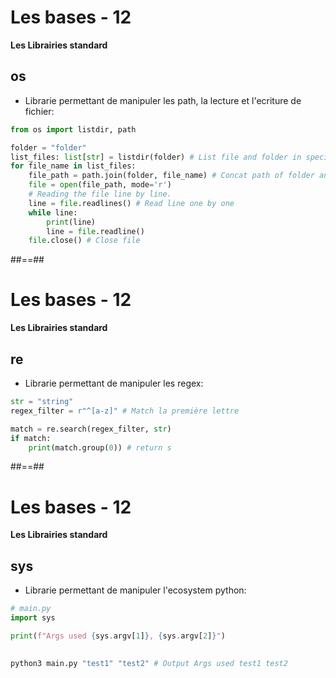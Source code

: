 

<!-- .slide: class="with-code" -->

# Les bases - 12

**Les Librairies standard**

## os

* Librarie permettant de manipuler les path, la lecture et l'ecriture de fichier: 


```python
from os import listdir, path

folder = "folder"
list_files: list[str] = listdir(folder) # List file and folder in specific path (here relative path)
for file_name in list_files: 
    file_path = path.join(folder, file_name) # Concat path of folder and file_name with "/"
    file = open(file_path, mode='r')
    # Reading the file line by line.
    line = file.readlines() # Read line one by one
    while line:
        print(line)
        line = file.readline()
    file.close() # Close file

```


##==##

# Les bases - 12

**Les Librairies standard**

## re

* Librarie permettant de manipuler les regex:

```python
str = "string"
regex_filter = r"^[a-z]" # Match la première lettre

match = re.search(regex_filter, str)
if match:
    print(match.group(0)) # return s
```

##==##

# Les bases - 12

**Les Librairies standard**

## sys

* Librarie permettant de manipuler l'ecosystem python:

```python
# main.py
import sys

print(f"Args used {sys.argv[1]}, {sys.argv[2]}")
    
```

```bash
python3 main.py "test1" "test2" # Output Args used test1 test2
```